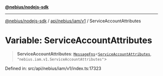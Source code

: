 [**@nebius/nodejs-sdk**](../../../../../README.md)

---

[@nebius/nodejs-sdk](../../../../../README.md) / [api/nebius/iam/v1](../README.md) / ServiceAccountAttributes

# Variable: ServiceAccountAttributes

> **ServiceAccountAttributes**: [`MessageFns`](../../../../../runtime/protos/core/interfaces/MessageFns.md)\<[`ServiceAccountAttributes`](../interfaces/ServiceAccountAttributes.md), `"nebius.iam.v1.ServiceAccountAttributes"`\>

Defined in: src/api/nebius/iam/v1/index.ts:17323
